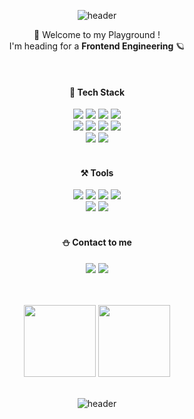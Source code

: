 <div align="center">

![header](https://capsule-render.vercel.app/api?type=waving&height=300&color=gradient&text=Haizel's%20%20Playground&animation=twinkling&fontAlign=50&fontColor=fff&fontSize=70)

 🚀 Welcome to my Playground ! <br />
 I'm heading for a **Frontend Engineering** 🪐 <br />

 <br /> 
  
#### 🌿 Tech Stack 
<img src="https://img.shields.io/badge/HTML5-E34F26?style=flat&logo=HTML5&logoColor=white" />
<img src="https://img.shields.io/badge/CSS3-1572B6?style=flat&logo=CSS3&logoColor=white" />
<img src="https://img.shields.io/badge/JavaScript-F7DF1E?style=flat&logo=JavaScript&logoColor=white" />
<img src="https://img.shields.io/badge/React-61DAFB?style=flat&logo=React&logoColor=white" />
<br/>
<img src="https://img.shields.io/badge/styled-components-DB7093?style=flat&logo=styled-components&logoColor=white" />
<img src="https://img.shields.io/badge/Redux-764ABC?style=flat&logo=Redux&logoColor=white" />
<img src="https://img.shields.io/badge/Visual Studio Code-007ACC?style=flat&logo=Visual Studio Code&logoColor=white" />
<img src="https://img.shields.io/badge/Typescript-3178C6?style=flat&logo=Typescript&logoColor=white"/> 
<br/>
<img src="https://img.shields.io/badge/Sass-CC6699?style=flat&logo=Sass&logoColor=white"/> 
<img src="https://img.shields.io/badge/Tailwind CSS-06B6D4?style=fflat&logo=Tailwind CSS&logoColor=white"/> 

<br />
<br />
  
#### ⚒️ Tools 
<img src="https://img.shields.io/badge/github-181717?style=flat&logo=github&logoColor=white">
<img src="https://img.shields.io/badge/Amazon AWS-232F3E?style=flat&logo=Amazon AWS&logoColor=white">
<img src="https://img.shields.io/badge/Amazon S3-569A31?style=flat&logo=Amazon S3&logoColor=white"> 
<img src="https://img.shields.io/badge/Postman-FF6C37?style=flat&logo=Postman&logoColor=white"> 
<br />
<img src="https://img.shields.io/badge/Notion-000000?style=flat&logo=Notion&logoColor=white">
<img src="https://img.shields.io/badge/Figma-F24E1E?style=flat&logo=Figma&logoColor=white" />
  
<br />
<br />  
  
#### ⛄️ Contact to me 
<a href="https://velog.io/@haizel"><img src="https://img.shields.io/badge/Velog-3DDC84?style=flat&logo=Blogger&logoColor=white"/></a>
<a href="mailto:shyoeun5000@gmail.com"><img src="https://img.shields.io/badge/Gmail-F09C73?style=flat-flat&logo=gmail&logoColor=white"/></a>  
  
<br />
<br />

<img src="https://github-readme-stats.vercel.app/api?username=haizellatte&show_icons=true" height="115"> 
<img src="https://github-readme-stats.vercel.app/api/top-langs/?username=haizellatte&layout=compact&theme=white" height="115">

<br />
<br />

![header](https://capsule-render.vercel.app/api?type=waving&height=250&color=gradient&animation=twinkling&section=footer)
</div>
